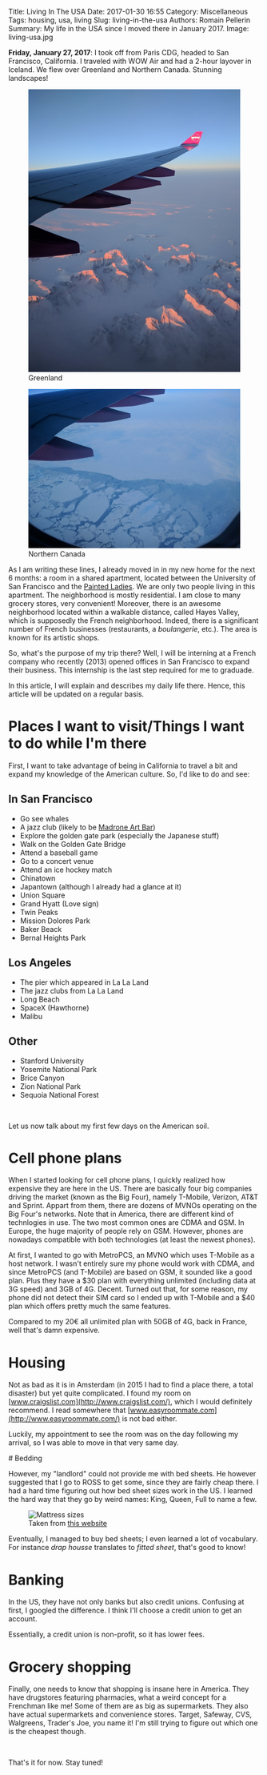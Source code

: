 Title: Living In The USA
Date: 2017-01-30 16:55
Category: Miscellaneous
Tags: housing, usa, living
Slug: living-in-the-usa
Authors: Romain Pellerin
Summary: My life in the USA since I moved there in January 2017.
Image: living-usa.jpg

**Friday, January 27, 2017**: I took off from Paris CDG, headed to San Francisco, California. I traveled with WOW Air and had a 2-hour layover in Iceland. We flew over Greenland and Northern Canada. Stunning landscapes!

<figure class="center">
<img src="images/living-usa/greenland.jpg" alt="Greenland" />
<figcaption>Greenland</figcaption>
</figure>

<figure class="center">
<img src="images/living-usa/nothern_canada.jpg" alt="Northern Canada" />
<figcaption>Northern Canada</figcaption>
</figure>

As I am writing these lines, I already moved in in my new home for the next 6 months: a room in a shared apartment, located between the University of San Francisco and the [Painted Ladies](https://en.wikipedia.org/wiki/Painted_ladies). We are only two people living in this apartment. The neighborhood is mostly residential. I am close to many grocery stores, very convenient! Moreover, there is an awesome neighborhood located within a walkable distance, called Hayes Valley, which is supposedly the French neighborhood. Indeed, there is a significant number of French businesses (restaurants, a *boulangerie*, etc.). The area is known for its artistic shops.

So, what's the purpose of my trip there? Well, I will be interning at a French company who recently (2013) opened offices in San Francisco to expand their business. This internship is the last step required for me to graduade.

In this article, I will explain and describes my daily life there. Hence, this article will be updated on a regular basis.

# Places I want to visit/Things I want to do while I'm there

First, I want to take advantage of being in California to travel a bit and expand my knowledge of the American culture. So, I'd like to do and see:

## In San Francisco

- Go see whales
- A jazz club (likely to be [Madrone Art Bar](http://www.madroneartbar.com/))
- Explore the golden gate park (especially the Japanese stuff)
- Walk on the Golden Gate Bridge
- Attend a baseball game
- Go to a concert venue
- Attend an ice hockey match
- Chinatown
- Japantown (although I already had a glance at it)
- Union Square
- Grand Hyatt (Love sign)
- Twin Peaks
- Mission Dolores Park
- Baker Beack
- Bernal Heights Park

## Los Angeles

- The pier which appeared in La La Land
- The jazz clubs from La La Land
- Long Beach
- SpaceX (Hawthorne)
- Malibu

## Other

- Stanford University
- Yosemite National Park
- Brice Canyon
- Zion National Park
- Sequoia National Forest

<br />

Let us now talk about my first few days on the American soil.

# Cell phone plans

When I started looking for cell phone plans, I quickly realized how expensive they are here in the US. There are basically four big companies driving the market (known as the Big Four), namely T-Mobile, Verizon, AT&T and Sprint. Appart from them, there are dozens of MVNOs operating on the Big Four's networks. Note that in America, there are different kind of technlogies in use. The two most common ones are CDMA and GSM. In Europe, the huge majority of people rely on GSM. However, phones are nowadays compatible with both technologies (at least the newest phones).

At first, I wanted to go with MetroPCS, an MVNO which uses T-Mobile as a host network. I wasn't entirely sure my phone would work with CDMA, and since MetroPCS (and T-Mobile) are based on GSM, it sounded like a good plan. Plus they have a $30 plan with everything unlimited (including data at 3G speed) and 3GB of 4G. Decent. Turned out that, for some reason, my phone did not detect their SIM card so I ended up with T-Mobile and a $40 plan which offers pretty much the same features.

Compared to my 20€ all unlimited plan with 50GB of 4G, back in France, well that's damn expensive.

# Housing

Not as bad as it is in Amsterdam (in 2015 I had to find a place there, a total disaster) but yet quite complicated. I found my room on [www.craigslist.com](http://www.craigslist.com/), which I would definitely recommend. I read somewhere that [www.easyroommate.com](http://www.easyroommate.com/) is not bad either.

Luckily, my appointment to see the room was on the day following my arrival, so I was able to move in that very same day.

# Bedding

However, my "landlord" could not provide me with bed sheets. He however suggested that I go to ROSS to get some, since they are fairly cheap there. I had a hard time figuring out how bed sheet sizes work in the US. I learned the hard way that they go by weird names: King, Queen, Full to name a few.

<figure class="center">
    <img src="{filename}/images/living-usa/mattress-size.png" alt="Mattress sizes" />
    <figcaption>Taken from <a href="https://www.mattresscloseouts.com/mattresses/mattresses-by-size/queen.html">this website</a></figcaption>
</figure>

Eventually, I managed to buy bed sheets; I even learned a lot of vocabulary. For instance *drap housse* translates to *fitted sheet*, that's good to know!

# Banking

In the US, they have not only banks but also credit unions. Confusing at first, I googled the difference. I think I'll choose a credit union to get an account.

Essentially, a credit union is non-profit, so it has lower fees.

# Grocery shopping

Finally, one needs to know that shopping is insane here in America. They have drugstores featuring pharmacies, what a weird concept for a Frenchman like me! Some of them are as big as supermarkets. They also have actual supermarkets and convenience stores. Target, Safeway, CVS, Walgreens, Trader's Joe, you name it! I'm still trying to figure out which one is the cheapest though.

<br />

That's it for now. Stay tuned!

